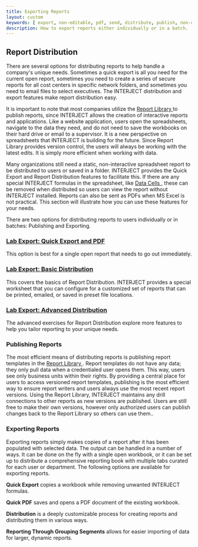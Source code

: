```yaml
---
title: Exporting Reports
layout: custom
keywords: [ export, non-editable, pdf, send, distribute, publish, non-changeable]
description: How to export reports either individually or in a batch.
---
```



##  Report Distribution 

There are several options for distributing reports to help handle a company's unique needs. Sometimes a quick export is all you need for the current open report, sometimes you need to create a series of secure reports for all cost centers in specific network folders, and sometimes you need to email files to select executives. The INTERJECT distribution and export features make report distribution easy. 

It is important to note that most companies utilize the [ Report Library ](/wAbout/Report-Library-Basics.html) to publish reports, since INTERJECT allows the creation of interactive reports and applications. Like a website application, users open the spreadsheets, navigate to the data they need, and do not need to save the workbooks on their hard drive or email to a supervisor. It is a new perspective on spreadsheets that INTERJECT is building for the future. Since Report Library provides version control, the users will always be working with the latest edits. It is simply more efficient when working with data. 

Many organizations still need a static, non-interactive spreadsheet report to be distributed to users or saved in a folder. INTERJECT provides the Quick Export and Report Distribution features to facilitate this. If there are any special INTERJECT formulas in the spreadsheet, like [ Data Cells ](/wAbout/Tabular-vs-Data-Cells.html) , these can be removed when distributed so users can view the report without INTERJECT installed. Reports can also be sent as PDFs when MS Excel is not practical. This section will illustrate how you can use these features for your needs.

There are two options for distributing reports to users individually or in batches: Publishing and Exporting. 

###  [ Lab Export: Quick Export and PDF ](/wGetStarted/L-Export-QuickExportAndPDF.html)

This option is best for a single open report that needs to go out immediately. 

###  [ Lab Export: Basic Distribution ](/wGetStarted/L-Export-BasicDist.html)

This covers the basics of Report Distribution. INTERJECT provides a special worksheet that you can configure for a customized set of reports that can be printed, emailed, or saved in preset file locations. 

###  [ Lab Export: Advanced Distribution ](/wGetStarted/L-Export-AdvancedDist.html)

The advanced exercises for Report Distribution explore more features to help you tailor reporting to your unique needs. 

###  Publishing Reports 

The most efficient means of distributing reports is publishing report templates in the [ Report Library ](/wAbout/Report-Library-Basics.html) . Report templates do not have any data; they only pull data when a credentialed user opens them. This way, users see only business units within their rights. By providing a central place for users to access versioned report templates, publishing is the most efficient way to ensure report writers and users always use the most recent report versions. Using the Report Library, INTERJECT maintains any drill connections to other reports as new versions are published. Users are still free to make their own versions, however only authorized users can publish changes back to the Report Library so others can use them.. 

###  Exporting Reports 

Exporting reports simply makes copies of a report after it has been populated with selected data. The output can be handled in a number of ways. It can be done on the fly with a single open workbook, or it can be set up to distribute a comprehensive reporting book with multiple tabs curated for each user or department. The following options are available for exporting reports. 

  


**Quick Export** copies a workbook while removing unwanted INTERJECT formulas. 

**Quick PDF** saves and opens a PDF document of the existing workbook. 

**Distribution** is a deeply customizable process for creating reports and distributing them in various ways. 

  


**Reporting Through Grouping Segments** allows for easier importing of data for larger, dynamic reports. 

  


  


  


  


  


